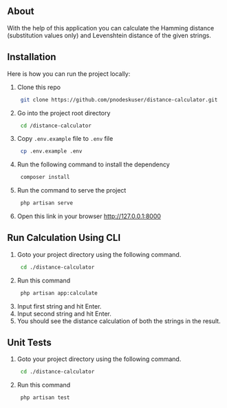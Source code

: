 ## About

With the help of this application you can calculate the Hamming distance (substitution values only) and Levenshtein distance of the given strings.

## Installation
Here is how you can run the project locally:
1.  Clone this repo
	```sh
	 git clone https://github.com/pnodeskuser/distance-calculator.git
	```
2.  Go into the project root directory
    ```sh
	 cd /distance-calculator
	```
3.  Copy `.env.example` file to `.env` file
    ```sh
	 cp .env.example .env
	```
4. Run the following command to install the dependency
	```sh
	 composer install
	```
5. Run the command to serve the project
	```sh
	 php artisan serve
	```
6. Open this link in your browser http://127.0.0.1:8000

## Run Calculation Using CLI

1. Goto your project directory using the following command.
	```sh
	 cd ./distance-calculator
	```
2. Run this command
	```sh
	 php artisan app:calculate
	```
3. Input first string and hit Enter.
4. Input second string and hit Enter.
5. You should see the distance calculation of both the strings in the result.


## Unit Tests

1. Goto your project directory using the following command.
	```sh
	 cd ./distance-calculator
	```
2. Run this command
	```sh
	 php artisan test
	```
